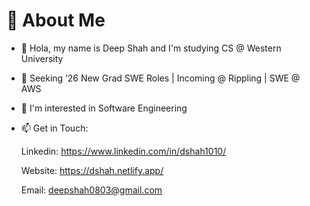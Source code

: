 # 💫 About Me

- 👋 Hola, my name is Deep Shah and I'm studying CS @ Western University
  
- 🔭 Seeking ’26 New Grad SWE Roles | Incoming @ Rippling | SWE @ AWS

- 👀 I'm interested in Software Engineering

- 📫 Get in Touch:

     Linkedin: https://www.linkedin.com/in/dshah1010/
  
     Website: https://dshah.netlify.app/
  
     Email: deepshah0803@gmail.com
